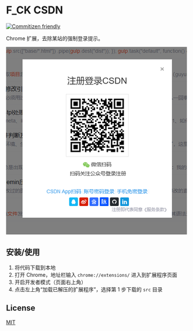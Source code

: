 # F_CK CSDN

[![Commitizen friendly](https://img.shields.io/badge/commitizen-friendly-brightgreen.svg)](http://commitizen.github.io/cz-cli/)

Chrome 扩展，去除某站的强制登录提示。

![login dialog](./imgs/001.png)

## 安装/使用

1. 将代码下载到本地
2. 打开 Chrome，地址栏输入 `chrome://extensions/` 进入到扩展程序页面
3. 开启开发者模式（页面右上角）
4. 点击左上角“加载已解压的扩展程序”，选择第 1 步下载的 `src` 目录

## License

[MIT](http://opensource.org/licenses/MIT)
